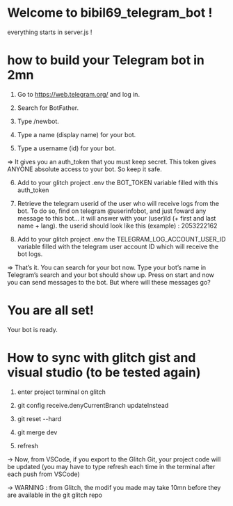 # Welcome to bibil69_telegram_bot !

everything starts in server.js !

# how to build your Telegram bot in 2mn

1. Go to https://web.telegram.org/ and log in.

2. Search for BotFather.

3. Type /newbot.

4. Type a name (display name) for your bot.

5. Type a username (id) for your bot.

=> It gives you an auth_token that you must keep secret. This token gives ANYONE absolute access to your bot. So keep it safe.

6. Add to your glitch project .env the BOT_TOKEN variable filled with this auth_token

7. Retrieve the telegram userid of the user who will receive logs from the bot. To do so, find on telegram @userinfobot, and just foward any message to this bot... it will answer with your (user)Id (+ first and last name + lang). the userid should look like this (example) : 2053222162

8. Add to your glitch project .env the TELEGRAM_LOG_ACCOUNT_USER_ID variable filled with the telegram user account ID which will receive the bot logs. 

=> That’s it. You can search for your bot now. Type your bot’s name in Telegram’s search and your bot should show up. Press on start and now you can send messages to the bot. But where will these messages go?

# You are all set!

Your bot is ready.

# How to sync with glitch gist and visual studio (to be tested again)

1. enter project terminal on glitch

2. git config receive.denyCurrentBranch updateInstead

3. git reset --hard

4. git merge dev

5. refresh

-> Now, from VSCode, if you export to the Glitch Git, your project code will be updated (you may have to type refresh each time in the terminal after each push from VSCode)

-> WARNING : from Glitch, the modif you made may take 10mn before they are available in the git glitch repo